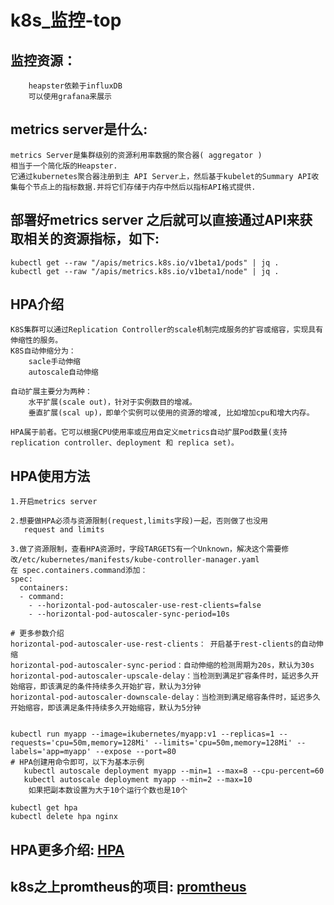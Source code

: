 # k8s_监控-top

## 监控资源：
```
	heapster依赖于influxDB
	可以使用grafana来展示
```

**metrics server是什么:**
---
	metrics Server是集群级别的资源利用率数据的聚合器( aggregator )  
	相当于一个简化版的Heapster.  
	它通过kubernetes聚合器注册到主 API Server上，然后基于kubelet的Summary API收集每个节点上的指标数据.并将它们存储于内存中然后以指标API格式提供.  	

**部署好metrics server 之后就可以直接通过API来获取相关的资源指标，如下:**
---
```
kubectl get --raw "/apis/metrics.k8s.io/v1beta1/pods" | jq .
kubectl get --raw "/apis/metrics.k8s.io/v1beta1/node" | jq .
```
	
**HPA介绍**
---
```
K8S集群可以通过Replication Controller的scale机制完成服务的扩容或缩容，实现具有伸缩性的服务。  
K8S自动伸缩分为：
	sacle手动伸缩
	autoscale自动伸缩

自动扩展主要分为两种：
	水平扩展(scale out)，针对于实例数目的增减。
	垂直扩展(scal up)，即单个实例可以使用的资源的增减, 比如增加cpu和增大内存。

HPA属于前者。它可以根据CPU使用率或应用自定义metrics自动扩展Pod数量(支持 replication controller、deployment 和 replica set)。

```
**HPA使用方法**
---
```
1.开启metrics server

2.想要做HPA必须与资源限制(request,limits字段)一起，否则做了也没用
   request and limits

3.做了资源限制，查看HPA资源时，字段TARGETS有一个Unknown，解决这个需要修改/etc/kubernetes/manifests/kube-controller-manager.yaml
在 spec.containers.command添加：
spec:
  containers:
  - command:
    - --horizontal-pod-autoscaler-use-rest-clients=false
    - --horizontal-pod-autoscaler-sync-period=10s

# 更多参数介绍
horizontal-pod-autoscaler-use-rest-clients： 开启基于rest-clients的自动伸缩
horizontal-pod-autoscaler-sync-period：自动伸缩的检测周期为20s，默认为30s
horizontal-pod-autoscaler-upscale-delay：当检测到满足扩容条件时，延迟多久开始缩容，即该满足的条件持续多久开始扩容，默认为3分钟
horizontal-pod-autoscaler-downscale-delay：当检测到满足缩容条件时，延迟多久开始缩容，即该满足条件持续多久开始缩容，默认为5分钟

	
kubectl run myapp --image=ikubernetes/myapp:v1 --replicas=1 --requests='cpu=50m,memory=128Mi' --limits='cpu=50m,memory=128Mi' --labels='app=myapp' --expose --port=80
# HPA创建用命令即可，以下为基本示例
   kubectl autoscale deployment myapp --min=1 --max=8 --cpu-percent=60
   kubectl autoscale deployment myapp --min=2 --max=10
	如果把副本数设置为大于10个运行个数也是10个

kubectl get hpa
kubectl delete hpa nginx

```
## HPA更多介绍: [HPA](http://www.yfshare.vip/2019/01/28/k8s%E9%9B%86%E7%BE%A4%E6%B0%B4%E5%B9%B3%E6%89%A9%E5%B1%95-HPA/)
## k8s之上promtheus的项目: [promtheus](https://github.com/DirectXMan12)

